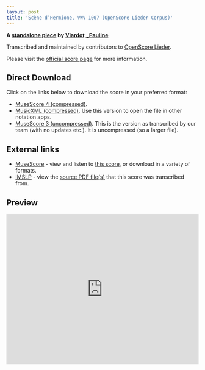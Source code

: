 ```yaml
---
layout: post
title: 'Scène d’Hermione, VWV 1007 (OpenScore Lieder Corpus)'
---
```


__A [standalone piece](https://fourscoreandmore.org/openscore/lieder/Viardot,_Pauline/_/) by [Viardot,_Pauline](https://fourscoreandmore.org/openscore/lieder/Viardot,_Pauline)__

Transcribed and maintained by contributors to [OpenScore Lieder].

Please visit the [official score page] for more information.

[official score page]: https://musescore.com/openscore-lieder-corpus/scores/6582062
[OpenScore Lieder]: https://musescore.com/openscore-lieder-corpus

## Direct Download

Click on the links below to download the score in your preferred format:
- [MuseScore 4 (compressed)](https://fourscoreandmore.org/openscore/lieder/Viardot,_Pauline/_/Sc%C3%A8ne_d%E2%80%99Hermione,_VWV_1007.mscz).
- [MusicXML (compressed)](https://fourscoreandmore.org/openscore/lieder/Viardot,_Pauline/_/Sc%C3%A8ne_d%E2%80%99Hermione,_VWV_1007.mxl). Use this version to open the file in other notation apps.
- [MuseScore 3 (uncompressed)](https://raw.githubusercontent.com/OpenScore/Lieder/refs/heads/main/scores/Viardot,_Pauline/_/Sc%C3%A8ne_d%E2%80%99Hermione,_VWV_1007/lc6582062.mscx). This is the version as transcribed by our team (with no updates etc.). It is uncompressed (so a larger file).

## External links

- [MuseScore] - view and listen to [this score][MuseScore], or download in a variety of formats.
- [IMSLP] - view the [source PDF file(s)][IMSLP] that this score was transcribed from.

[MuseScore]: https://musescore.com/score/6582062
[IMSLP]: https://imslp.org/wiki/Special:ReverseLookup/581585

## Preview

<iframe width="100%" height="394" src="https://musescore.com/openscore-lieder-corpus/scores/6582062/embed" frameborder="0" allowfullscreen allow="autoplay; fullscreen"></iframe>
